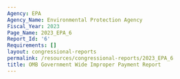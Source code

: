 ```yaml
---
Agency: EPA
Agency_Name: Environmental Protection Agency
Fiscal_Year: 2023
Page_Name: 2023_EPA_6
Report_Id: '6'
Requirements: []
layout: congressional-reports
permalink: /resources/congressional-reports/2023_EPA_6
title: OMB Government Wide Improper Payment Report
---
```

